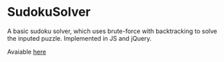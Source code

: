 # SudokuSolver

A basic sudoku solver, which uses brute-force with backtracking to solve the inputed puzzle. Implemented in JS and jQuery.

Avaiable [here](https://hobz-.github.io/SudokuSolver/)
